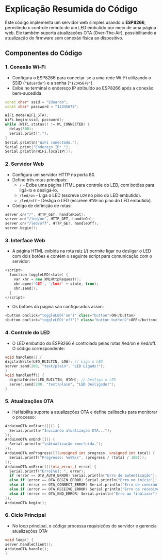 # Explicação Resumida do Código

Este código implementa um servidor web simples usando o **ESP8266**, permitindo o controle remoto de um LED embutido por meio de uma página web. Ele também suporta atualizações OTA (Over-The-Air), possibilitando a atualização do firmware sem conexão física ao dispositivo.

## Componentes do Código

### 1. **Conexão Wi-Fi**
- Configura o ESP8266 para conectar-se a uma rede Wi-Fi utilizando o SSID (`"Eduardo"`) e a senha (`"12345678"`).
- Exibe no terminal o endereço IP atribuído ao ESP8266 após a conexão bem-sucedida.


```cpp
const char* ssid = "Eduardo";
const char* password = "12345678";

WiFi.mode(WIFI_STA);
WiFi.begin(ssid, password);
while (WiFi.status() != WL_CONNECTED) {
  delay(500);
  Serial.print(".");
}
Serial.println("WiFi conectado.");
Serial.print("Endereço IP: ");
Serial.println(WiFi.localIP());
```

### 2. **Servidor Web**
- Configura um servidor HTTP na porta 80.
- Define três rotas principais:
  - `/` - Exibe uma página HTML para controle do LED, com botões para ligá-lo e desligá-lo.
  - `/led/on` - Liga o LED (escreve `LOW` no pino do LED embutido).
  - `/led/off` - Desliga o LED (escreve `HIGH` no pino do LED embutido).
- Código de definição de rotas:

```cpp
server.on("/", HTTP_GET, handleRoot);  
server.on("/led/on", HTTP_GET, handleOn);  
server.on("/led/off", HTTP_GET, handleOff);
server.begin();
```

### 3. **Interface Web**
- A página HTML exibida na rota raiz (/) permite ligar ou desligar o LED com dois botões e contém o seguinte script para comunicação com o servidor:

```cpp
<script>
  function toggleLED(state) {
    var xhr = new XMLHttpRequest();
    xhr.open('GET', '/led/' + state, true);
    xhr.send();
  }
</script>
```
  - Os botões da página são configurados assim:
```cpp
<button onclick="toggleLED('on')" class="button">ON</button>
<button onclick="toggleLED('off')" class="button button2">OFF</button>
```

### 4. **Controle do LED**
  - O LED embutido do ESP8266 é controlado pelas rotas /led/on e /led/off. O código correspondente:
  ```cpp
  void handleOn() {
  digitalWrite(LED_BUILTIN, LOW); // Liga o LED
  server.send(200, "text/plain", "LED Ligado!");
  }
  void handleOff() {
    digitalWrite(LED_BUILTIN, HIGH); // Desliga o LED
    server.send(200, "text/plain", "LED Desligado!");
  }
  ```
  
### 5. **Atualizações OTA**
  - HaHabilita suporte a atualizações OTA e define callbacks para monitorar o processo:

  ```cpp
  ArduinoOTA.onStart([]() {
    Serial.println("Iniciando atualização OTA...");
  });
  ArduinoOTA.onEnd([]() {
    Serial.println("\nAtualização concluída.");
  });
  ArduinoOTA.onProgress([](unsigned int progress, unsigned int total) {
    Serial.printf("Progresso: %u%%\r", (progress / (total / 100)));
  });
  ArduinoOTA.onError([](ota_error_t error) {
    Serial.printf("Erro[%u]: ", error);
    if (error == OTA_AUTH_ERROR) Serial.println("Erro de autenticação");
    else if (error == OTA_BEGIN_ERROR) Serial.println("Erro no início");
    else if (error == OTA_CONNECT_ERROR) Serial.println("Erro de conexão");
    else if (error == OTA_RECEIVE_ERROR) Serial.println("Erro de recebimento");
    else if (error == OTA_END_ERROR) Serial.println("Erro ao finalizar");
  });
  ArduinoOTA.begin();
  ```
### 6. **Ciclo Principal**
  - No loop principal, o código processa requisições do servidor e gerencia atualizações OTA:
  ```cpp
  void loop() {
  server.handleClient();  
  ArduinoOTA.handle();    
  }
  ```